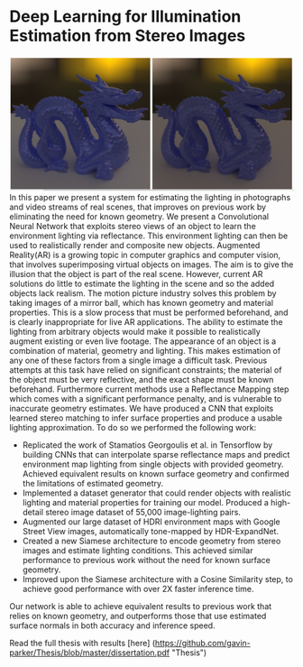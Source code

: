 # Deep Learning for Illumination Estimation from Stereo Images
![](https://github.com/gavin-parker/Thesis/blob/master/title_img.PNG "Ground Truth vs Predicted")
In this paper we present a system for estimating the lighting in photographs and video streams of real scenes, that improves on previous work by eliminating the need for known geometry. We present a Convolutional Neural Network that exploits stereo views of an object to learn the environment lighting via reflectance. This environment lighting can then be used to realistically render and composite new objects.
Augmented Reality(AR) is a growing topic in computer graphics and computer vision, that involves superimposing virtual objects on images. The aim is to give the illusion that the object is part of the real scene. However, current AR solutions do little to estimate the lighting in the scene and so the added objects lack realism. The motion picture industry solves this problem by taking images of a mirror ball, which has known geometry and material properties. This is a slow process that must be performed beforehand, and is clearly inappropriate for live AR applications. The ability to estimate the lighting from arbitrary objects would make it possible to realistically augment existing or even live footage.
The appearance of an object is a combination of material, geometry and lighting. This makes estimation of any one of these factors from a single image a difficult task. Previous attempts at this task have relied on significant constraints; the material of the object must be very reflective, and the exact shape must be known beforehand. Furthermore current methods use a Reflectance Mapping step which comes with a significant performance penalty, and is vulnerable to inaccurate geometry estimates. We have produced a CNN that exploits learned stereo matching to infer surface properties and produce a usable lighting approximation. To do so we performed the following work:
* Replicated the work of Stamatios Georgoulis et al. in Tensorflow by building CNNs that can interpolate sparse reflectance maps and predict environment map lighting from single objects with provided geometry. Achieved equivalent results on known surface geometry and confirmed the limitations of estimated geometry.
* Implemented a dataset generator that could render objects with realistic lighting and material properties for training our model. Produced a high-detail stereo image dataset of 55,000 image-lighting pairs.
* Augmented our large dataset of HDRI environment maps with Google Street View images, automatically tone-mapped by HDR-ExpandNet.
* Created a new Siamese architecture to encode geometry from stereo images and estimate lighting conditions. This achieved similar performance to previous work without the need for known surface geometry.
* Improved upon the Siamese architecture with a Cosine Similarity step, to achieve good performance with over 2X faster inference time.

Our network is able to achieve equivalent results to previous work that relies on known geometry, and outperforms those that use estimated surface normals in both accuracy and inference speed.

Read the full thesis with results [here] (https://github.com/gavin-parker/Thesis/blob/master/dissertation.pdf "Thesis")
